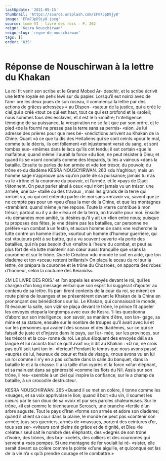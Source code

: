 ```yaml
---
lastUpdate: '2021-05-15'
thumbnail: 'https://source.unsplash.com/EFm7JpD9jy8'
image: 'EFm7JpD9jy8.jpeg'
source: tome VI - livre des rois - P. 262
reign: 'Kesra Nouschirwan'
reign-slug: 'regne-de-nouschirwan'
tags: []
order: '035'
---
```


# Réponse de Nouschirwan à la lettre du Khakan

Le roi fit venir son scribe et le Grand Mobed Ar- deschir, et le scribe écrivit une lettre royale en peh«
lewi sur du papier. Lorsqu’il eut noirci avec de l’am-
bre les deux joues de son roseau, il commença la lettre par des actions de grâces adressées « au Dispen- «sateur de la justice, qui a créé le cieI,qui a créé
«tout ce qui est haut, tout ce qui est profond et le
«soleil; nous sommes tous des esclaves, et il est le h «maître; l’intelligence témoigne de sa puissance, la
«respiration ne se fait que par son ordre, et le pied «de la fourmi ne presse pas la terre sans sa permis- «sion. Je lui adresse des prières pour que mes bé- «nédictions arrivent au Khakan de la Chine. Quant «à ce que tu dis des Heitaliens qui se sont ceints «pour le mal, comme tu le décris, ils ont follement «et injustement versé du sang, et sont tombés eux- «mêmes dans le lacs qu’ils ont tendu; il est certain «que le malfaiteur, quand même il aurait la force «du lion, ne peut résister à Dieu; et quand ils se «sont conduits comme des léopards, tu les a vaincus «dans la bataille. Ensuite tu parles de ton armée et «de ton trésor, du pouvoir, du trône et-du diadème
KESRA NOUSCfllRWAN. 263 «du h’aghlour; mais un homme sage n’approuve pas
«qu’on parle de sa puissance; jamais tu n’as vu le
«trône et la couronne du pouvoir, et l’armée. et le
«pays de Djadj t’étonnent. On peut parler ainsi à ceux
«qui n’ont jamais vu un trésor. une armée, une ba-
«taille ou des travaux , mais les grands de la terre qui «m’ont vu, ou qui ont entendu parler de moi sans «m’avoir vu, savent que je ne compte pas pour un «peu d’eau la mer de la Chine, et que les montagnes «tremblent. quand même je me repose. Toute la «terre contribue à mon trésor; partout ou il y a de «l’eau et de la terra, on travaille pour moi. Ensuite
«tu demandes mon amitié, tu désires qu’il y ait un
«lien entre nous; puisque tu proposes des fêtes, je «ne désire pas les batailles, car personne ne préfère
«un combat à un festin, et aucun homme de sans «ne recherche la lutte contre un homme illustre, «surtout un homme d’humeur guerrière, qui est «toujours prêt à se battre, qui a vu souvent ouverte «la porte des batailles, qui n’a pas besoin d’un
«maître à l’heure du combat, et peut au plus fort de
«la lutte maintenir son cœur aussi tranquille que «sans la couronne et sur le trône. Que le Créateur «du monde te soit en aide, que ton diadème et ton «sceau restent brillants!»
On plaça le sceau du roi sur la lettre, on prépara la couronne et le trône du Chosroès, on apporta des robes d’honneur, selon la coutume des Keïanidss.

2M LE LIVRE DES ROIS.’
et l’on appela les envoyés devant le roi, qui les chargea d’un long message verbal que son esprit lui suggérait d’ajouter au contenu de sa lettre. Ils par-
tirent contents de la cour du roi, se mirent en route pleins de louanges et se présentèrent devant le Khakan de la Chine en prononçant des bénédictions
sur lui. Le Khakan, qui connaissait le monde, fit évacuer la salle, son vizir se plaça devant le trône,
le prince fit appeler les envoyés eteparla longtemps avec eux de Kesra. ’Il les questionna d’abord sur son intelligence, son savoir, sa manière d’être, son lan-
gage, sa mine et sa stature, ensuite sur le nombre de troupes qu’il avait avec lui et sur les personnes
qui avaient des sceaux et des diadèmes, sur ce qui se faisait de juste et d’injuste dans le pays, sur l’ar-
mée, sur les provinces, sur les trésors et la cou- ronne du roi. Le plus éloquent des envoyés délia sa
langue et lui raconta tout ce qu’il avait vu; il dit au Khakan : «O roi, ne crois pas qu’il soit tant ton in- «férieur! Pendant le temps que nous avons passé «auprès de lui, heureux de cœur et frais de visage, «nous avons vu en lui un roi comme il n’y en a pas «d’autre dans la salle du banquet, dans la bataille
le et à la chasse. Il a la taille d’un cyprès et la force
«d’un éléphant, et sa main.est dans sa générosité
«comme les flots du Nil. Assis sur son trône, il res- «semble à un ciel qui inspire la confiance; sur le
a champ de bataille, à un crocodile destructeur.

KESRA NOUSCHIRWAN. 265 «Quand il se met en colère, il tonne comme les
«nuages, et sa voix apprivoise le lion; quand il boit «du vin, il soumet les cœurs par le son doux de sa «voix et par ses paroles chaleureuses. Sur le trône, «il est comme le bienheureux Serosch, une branche «fertile d’un arbre auguste. Tout le pays d’lran «forme son armée et adore son diadème; quand il «tient sa cour dans la plaine, le monde ne peut pas «contenir son armée; tous ses guerriers, armés de «massues, portent des ceintures d’or, tous ses ser- «viteurs sont pleins de grâce et de dignité, et Dieu
«le créateur seul sait le nombre des éléphants, des
«degrés de son trône d’ivoire, des trônes, des bra-
«celets, des colliers et des couronnes qui servent a «ses pompes. Si une montagne de fer voulait lui ré- «sister, elle serait devant sa colère comme la pointe «d’une aiguille, et quiconque est las de la vie n’a
« qu’à prendre courage et le combattre.»
